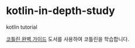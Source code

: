 # kotlin-in-depth-study
kotlin tutorial

[코틀린 완벽 가이드](https://www.yes24.com/product/goods/107698728) 도서를 사용하여 코틀린을 학습합니다.